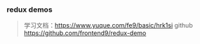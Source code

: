 ###  redux demos

> 学习文档：https://www.yuque.com/fe9/basic/hrk1si
> github https://github.com/frontend9/redux-demo